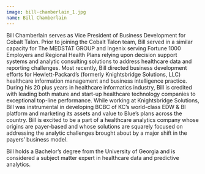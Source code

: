 ```yaml
---
image: bill-chamberlain_1.jpg
name: Bill Chamberlain 
---
```

Bill Chamberlain serves as Vice President of Business Development for Cobalt Talon. Prior to joining the Cobalt Talon team, Bill served in a similar capacity for The MEDSTAT GROUP and Ingenix serving Fortune 1000 Employers and Regional Health Plans relying upon decision support systems and analytic consulting solutions to address healthcare data and reporting challenges. Most recently, Bill directed business development efforts for Hewlett-Packard’s (formerly Knightsbridge Solutions, LLC) healthcare information management and business intelligence practice. During his 20 plus years in healthcare informatics industry, Bill is credited with leading both mature and start-up healthcare technology companies to exceptional top-line performance. While working at Knightsbridge Solutions, Bill was instrumental in developing BCBC of KC’s world-class EDW & BI platform and marketing its assets and value to Blue’s plans across the country. Bill is excited to be a part of a healthcare analytics company whose origins are payer-based and whose solutions are squarely focused on addressing the analytic challenges brought about by a major shift in the payers’ business model.

Bill holds a Bachelor’s degree from the University of Georgia and is considered a subject matter expert in healthcare data and predictive analytics.
